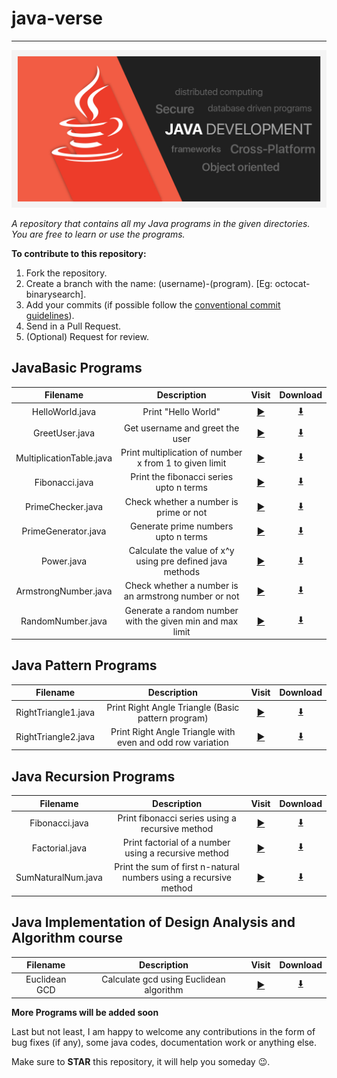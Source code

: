 # java-verse
---
![Java Banner](https://raw.githubusercontent.com/kode-logger/resource-data-storage/main/dimension-java/JavaBanner.jpg)

*A repository that contains all my Java programs in the given directories. You are free to learn or use the programs.*

**To contribute to this repository:**

1. Fork the repository.
2. Create a branch with the name: (username)-(program). [Eg: octocat-binarysearch].
3. Add your commits (if possible follow the [conventional commit guidelines](https://www.conventionalcommits.org/en/v1.0.0/)).
4. Send in a Pull Request.
5. (Optional) Request for review.

## JavaBasic Programs

| Filename             | Description | Visit | Download |
| :----:               |    :----:     | :----:       | :----: |
| HelloWorld.java      | Print "Hello World"       | [:arrow_forward:](https://github.com/kode-logger/dimension-Java/tree/main/JavaBasic/HelloWorld "HelloWorld") | [:arrow_down:](https://raw.githubusercontent.com/kode-logger/dimension-Java/main/JavaBasic/HelloWorld/HelloWorld.java "HelloWorld.java")
| GreetUser.java       | Get username and greet the user | [:arrow_forward:](https://github.com/kode-logger/dimension-Java/tree/main/JavaBasic/GreetUser "GreetUser") | [:arrow_down:](https://raw.githubusercontent.com/kode-logger/dimension-Java/main/JavaBasic/GreetUser/GreetUser.java "GreetUser.java")
| MultiplicationTable.java | Print multiplication of number x from 1 to given limit | [:arrow_forward:](https://github.com/kode-logger/dimension-Java/tree/main/JavaBasic/MultiplicationTable "MultiplicationTable") | [:arrow_down:](https://raw.githubusercontent.com/kode-logger/dimension-Java/main/JavaBasic/MultiplicationTable/MultiplicationTable.java "MultiplicationTable.java")
| Fibonacci.java | Print the fibonacci series upto n terms | [:arrow_forward:](https://github.com/kode-logger/dimension-Java/tree/main/JavaBasic/FibonacciSeries "Fibonacci") | [:arrow_down:](https://raw.githubusercontent.com/kode-logger/dimension-Java/main/JavaBasic/FibonacciSeries/Fibonacci.java "Fibonacci.java")
| PrimeChecker.java | Check whether a number is prime or not | [:arrow_forward:](https://github.com/kode-logger/dimension-Java/tree/main/JavaBasic/PrimeChecker "PrimeChecker") | [:arrow_down:](https://raw.githubusercontent.com/kode-logger/dimension-Java/main/JavaBasic/PrimeChecker/PrimeChecker.java "PrimeChecker.java")
| PrimeGenerator.java | Generate prime numbers upto n terms | [:arrow_forward:](https://github.com/kode-logger/dimension-Java/tree/main/JavaBasic/PrimeGenerator "PrimeGenerator") | [:arrow_down:](https://raw.githubusercontent.com/kode-logger/dimension-Java/main/JavaBasic/PrimeGenerator/PrimeGenerator.java "PrimeGenerator.java")
| Power.java | Calculate the value of x^y using pre defined java methods | [:arrow_forward:](https://github.com/kode-logger/dimension-Java/tree/main/JavaBasic/Power "Power") | [:arrow_down:](https://raw.githubusercontent.com/kode-logger/dimension-Java/main/JavaBasic/Power/Power.java "Power.java")
| ArmstrongNumber.java | Check whether a number is an armstrong  number or not | [:arrow_forward:](https://github.com/kode-logger/dimension-Java/tree/main/JavaBasic/ArmstrongNumber "ArmstrongNumber") | [:arrow_down:](https://raw.githubusercontent.com/kode-logger/dimension-Java/main/JavaBasic/ArmstrongNumber/ArmstrongNumber.java "ArmstrongNumber.java")
| RandomNumber.java | Generate a random number with the given min and max limit | [:arrow_forward:](https://github.com/kode-logger/dimension-Java/tree/main/JavaBasic/RandomNumber "RandomNumber") | [:arrow_down:](https://raw.githubusercontent.com/kode-logger/dimension-Java/main/JavaBasic/RandomNumber/RandomNumber.java "RandomNumber.java")

## Java Pattern Programs

| Filename | Description | Visit | Download |
| :----:   | :----:      | :----: | :----: |
| RightTriangle1.java | Print Right Angle Triangle (Basic pattern program) | [:arrow_forward:](https://github.com/kode-logger/dimension-Java/tree/main/JavaPattern/RightTriangle1 "RightTriangle1") | [:arrow_down:](https://raw.githubusercontent.com/kode-logger/dimension-Java/main/JavaPattern/RightTriangle1/RightTriangle1.java "RightTriangle1.java") |
| RightTriangle2.java | Print Right Angle Triangle with even and odd row variation | [:arrow_forward:](https://github.com/kode-logger/dimension-Java/tree/main/JavaPattern/RightTriangle2 "RightTriangle2") | [:arrow_down:](https://raw.githubusercontent.com/kode-logger/dimension-Java/main/JavaPattern/RightTriangle2/RightTriangle2.java "RightTriangle2.java") |

## Java Recursion Programs

| Filename | Description | Visit | Download |
| :----:   | :----:      | :----: | :----: |
| Fibonacci.java | Print fibonacci series using a recursive method | [:arrow_forward:](https://github.com/kode-logger/dimension-Java/tree/main/JavaRecursion/Fibonacci "Fibonacci") | [:arrow_down:](https://raw.githubusercontent.com/kode-logger/dimension-Java/main/JavaRecursion/Fibonacci/Fibonacci.java "Fibonacci.java") |
| Factorial.java | Print factorial of a number using a recursive method | [:arrow_forward:](https://github.com/kode-logger/dimension-Java/tree/main/JavaRecursion/Factorial "Factorial") | [:arrow_down:](https://raw.githubusercontent.com/kode-logger/dimension-Java/main/JavaRecursion/Factorial/Factorial.java "Factorial.java") |
| SumNaturalNum.java | Print the sum of first n-natural numbers using a recursive method | [:arrow_forward:](https://github.com/kode-logger/dimension-Java/tree/main/JavaRecursion/SumNaturalNum "Sum of first n natural numbers") | [:arrow_down:](https://raw.githubusercontent.com/kode-logger/dimension-Java/main/JavaRecursion/SumNaturalNum/SumNaturalNum.java "SumNaturalNum.java") |

## Java Implementation of Design Analysis and Algorithm course

| Filename | Description | Visit | Download |
| :----:   | :----:      | :----: | :----: |
| Euclidean GCD | Calculate gcd using Euclidean algorithm | [:arrow_forward:](https://github.com/kode-logger/dimension-Java/tree/main/Course_DAA/GreatestCommonDivisor "Euclidean GCD") | [:arrow_down:](https://raw.githubusercontent.com/kode-logger/dimension-Java/main/Course_DAA/GreatestCommonDivisor/EuclidGCD.java "EuclidGCD.java") | 

**More Programs will be added soon**

Last but not least, I am happy to welcome any contributions in the form of bug fixes (if any), some java codes,
documentation work or anything else.

Make sure to **STAR** this repository, it will help you someday 😉.
